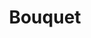---
templateKey: blog-post
featuredpost: false
featuredimage: /assets/Bouquet.png
title: Bouquet
description: Special Items
testfield: 916
---
